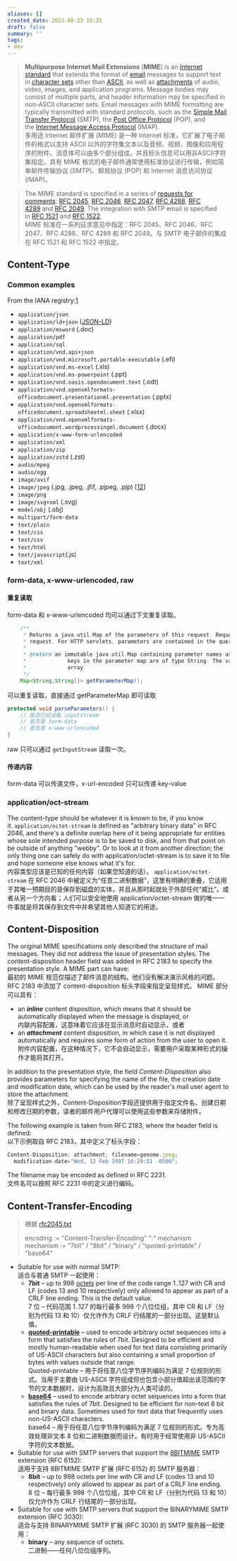 ```yaml
---
aliases: []
created_date: 2023-08-23 15:31
draft: false
summary: ''
tags:
- dev
---
```


> **Multipurpose Internet Mail Extensions** (**MIME**) is an [Internet standard](https://en.m.wikipedia.org/wiki/Internet_standard "Internet standard") that extends the format of [email](https://en.m.wikipedia.org/wiki/Email "Email") messages to support text in [character sets](https://en.m.wikipedia.org/wiki/Character_set "Character set") other than [ASCII](https://en.m.wikipedia.org/wiki/ASCII "ASCII"), as well as [attachments](https://en.m.wikipedia.org/wiki/Email_attachment "Email attachment") of audio, video, images, and application programs. Message bodies may consist of multiple parts, and header information may be specified in non-ASCII character sets. Email messages with MIME formatting are typically transmitted with standard protocols, such as the [Simple Mail Transfer Protocol](https://en.m.wikipedia.org/wiki/Simple_Mail_Transfer_Protocol "Simple Mail Transfer Protocol") (SMTP), the [Post Office Protocol](https://en.m.wikipedia.org/wiki/Post_Office_Protocol "Post Office Protocol") (POP), and the [Internet Message Access Protocol](https://en.m.wikipedia.org/wiki/Internet_Message_Access_Protocol "Internet Message Access Protocol") (IMAP).  
> 多用途 Internet 邮件扩展 (MIME) 是一种 Internet 标准，它扩展了电子邮件的格式以支持 ASCII 以外的字符集文本以及音频、视频、图像和应用程序的附件。消息体可以由多个部分组成，并且标头信息可以用非ASCII字符集指定。具有 MIME 格式的电子邮件通常使用标准协议进行传输，例如简单邮件传输协议 (SMTP)、邮局协议 (POP) 和 Internet 消息访问协议 (IMAP)。

> The MIME standard is specified in a series of [requests for comments](https://en.m.wikipedia.org/wiki/Request_for_Comments "Request for Comments"): [RFC 2045](https://tools.ietf.org/html/rfc2045), [RFC 2046](https://tools.ietf.org/html/rfc2046), [RFC 2047](https://tools.ietf.org/html/rfc2047), [RFC 4288](https://tools.ietf.org/html/rfc4288), [RFC 4289](https://tools.ietf.org/html/rfc4289) and [RFC 2049](https://tools.ietf.org/html/rfc2049). The integration with SMTP email is specified in [RFC 1521](https://tools.ietf.org/html/rfc1521) and [RFC 1522](https://tools.ietf.org/html/rfc1522).  
> MIME 标准在一系列征求意见中指定：RFC 2045、RFC 2046、RFC 2047、RFC 4288、RFC 4289 和 RFC 2049。与 SMTP 电子邮件的集成在 RFC 1521 和 RFC 1522 中指定。

## Content-Type

### Common examples

From the IANA registry:[1](https://en.m.wikipedia.org/wiki/Media_type#cite_note-iana-1)

- `application/json`
- `application/ld+json` ([JSON-LD](https://en.m.wikipedia.org/wiki/JSON-LD "JSON-LD"))
- `application/msword` (.doc)
- `application/pdf`
- `application/sql`
- `application/vnd.api+json`
- `application/vnd.microsoft.portable-executable` (.efi)
- `application/vnd.ms-excel` (.xls)
- `application/vnd.ms-powerpoint` (.ppt)
- `application/vnd.oasis.opendocument.text` (.odt)
- `application/vnd.openxmlformats-officedocument.presentationml.presentation` (.pptx)
- `application/vnd.openxmlformats-officedocument.spreadsheetml.sheet` (.xlsx)
- `application/vnd.openxmlformats-officedocument.wordprocessingml.document` (.docx)
- `application/x-www-form-urlencoded`
- `application/xml`
- `application/zip`
- `application/zstd` (.zst)
- `audio/mpeg`
- `audio/ogg`
- `image/avif`
- `image/jpeg` (.jpg, .jpeg, .jfif, .pjpeg, .pjp) [[12]](https://en.m.wikipedia.org/wiki/Media_type#cite_note-12)
- `image/png`
- `image/svg+xml` (.svg)
- `model/obj` (.obj)
- `multipart/form-data`
- `text/plain`
- `text/css`
- `text/csv`
- `text/html`
- `text/javascript`(.js)
- `text/xml`

### form-data, x-www-urlencoded, raw

#### 重复读取

form-data 和 x-www-urlencoded 均可以通过下文重复读取。

```java
    /**
     * Returns a java.util.Map of the parameters of this request. Request parameters are extra information sent with the
     * request. For HTTP servlets, parameters are contained in the query string or posted form data.
     *
     * @return an immutable java.util.Map containing parameter names as keys and parameter values as map values. The
     *             keys in the parameter map are of type String. The values in the parameter map are of type String
     *             array.
     */
    Map<String,String[]> getParameterMap();
```

可以重复读取，直接通过 getParameterMap 即可读取

```java
protected void parseParameters() {
	// 是否已经读取 inputstream
	// 是否是 form-data
	// 是否是 x-www-urlencoded
}
```

raw 只可以通过 `getInputStream` 读取一次。

#### 传递内容  

form-data 可以传递文件，x-url-encoded 只可以传递 key-value

### application/oct-stream

The content-type should be whatever it is known to be, if you know it. `application/octet-stream` is defined as "arbitrary binary data" in RFC 2046, and there's a definite overlap here of it being appropriate for entities whose sole intended purpose is to be saved to disk, and from that point on be outside of anything "webby". Or to look at it from another direction; the only thing one can safely do with application/octet-stream is to save it to file and hope someone else knows what it's for.  
内容类型应该是已知的任何内容（如果您知道的话）。 `application/octet-stream` 在 RFC 2046 中被定义为“任意二进制数据”，这里有明确的重叠，它适用于其唯一预期目的是保存到磁盘的实体，并且从那时起就处于外部任何“威比”。或者从另一个方向看；人们可以安全地使用 application/octet-stream 做的唯一一件事就是将其保存到文件中并希望其他人知道它的用途。

## Content-Disposition

The original MIME specifications only described the structure of mail messages. They did not address the issue of presentation styles. The content-disposition header field was added in RFC 2183 to specify the presentation style. A MIME part can have:  
最初的 MIME 规范仅描述了邮件消息的结构。他们没有解决演示风格的问题。 RFC 2183 中添加了 content-disposition 标头字段来指定呈现样式。 MIME 部分可以具有：

- an **_inline_** content disposition, which means that it should be automatically displayed when the message is displayed, or  
    内联内容配置，这意味着它应该在显示消息时自动显示，或者
- an **_attachment_** content disposition, in which case it is not displayed automatically and requires some form of action from the user to open it.  
    附件内容配置，在这种情况下，它不会自动显示，需要用户采取某种形式的操作才能将其打开。

In addition to the presentation style, the field _Content-Disposition_ also provides parameters for specifying the name of the file, the creation date and modification date, which can be used by the reader's mail user agent to store the attachment.  
除了呈现样式之外，Content-Disposition字段还提供用于指定文件名、创建日期和修改日期的参数，读者的邮件用户代理可以使用这些参数来存储附件。

The following example is taken from RFC 2183, where the header field is defined:  
以下示例取自 RFC 2183，其中定义了标头字段：

```js
Content-Disposition: attachment; filename=genome.jpeg;  
  modification-date="Wed, 12 Feb 1997 16:29:51 -0500";
```

The filename may be encoded as defined in RFC 2231.  
文件名可以按照 RFC 2231 中的定义进行编码。

## Content-Transfer-Encoding

>根据 [rfc2045.txt](https://www.ietf.org/rfc/rfc2045.txt)
>
>encoding := "Content-Transfer-Encoding" ":" mechanism  
>mechanism := "7bit" / "8bit" / "binary" / "quoted-printable" / "base64" 

- Suitable for use with normal SMTP:  
    适合与普通 SMTP 一起使用：
    - **7bit** – up to 998 [octets](https://en.m.wikipedia.org/wiki/Octet_(computing) "Octet (computing)") per line of the code range 1..127 with CR and LF (codes 13 and 10 respectively) only allowed to appear as part of a CRLF line ending. This is the default value.  
        7 位 – 代码范围 1..127 的每行最多 998 个八位位组，其中 CR 和 LF（分别为代码 13 和 10）仅允许作为 CRLF 行结尾的一部分出现。这是默认值。
    - **[quoted-printable](https://en.m.wikipedia.org/wiki/Quoted-printable "Quoted-printable")** – used to encode arbitrary octet sequences into a form that satisfies the rules of 7bit. Designed to be efficient and mostly human-readable when used for text data consisting primarily of US-ASCII characters but also containing a small proportion of bytes with values outside that range.  
        Quoted-printable – 用于将任意八位字节序列编码为满足 7 位规则的形式。当用于主要由 US-ASCII 字符组成但也包含小部分值超出该范围的字节的文本数据时，设计为高效且大部分为人类可读的。
    - **[base64](https://en.m.wikipedia.org/wiki/Base64 "Base64")** – used to encode arbitrary octet sequences into a form that satisfies the rules of 7bit. Designed to be efficient for non-text 8 bit and binary data. Sometimes used for text data that frequently uses non-US-ASCII characters.  
        base64 – 用于将任意八位字节序列编码为满足 7 位规则的形式。专为高效处理非文本 8 位和二进制数据而设计。有时用于经常使用非 US-ASCII 字符的文本数据。
- Suitable for use with SMTP servers that support the [8BITMIME](https://en.m.wikipedia.org/wiki/8BITMIME "8BITMIME") SMTP extension (RFC 6152):  
    适用于支持 8BITMIME SMTP 扩展 (RFC 6152) 的 SMTP 服务器：
    - **8bit** – up to 998 octets per line with CR and LF (codes 13 and 10 respectively) only allowed to appear as part of a CRLF line ending.  
        8 位 – 每行最多 998 个八位位组，其中 CR 和 LF（分别为代码 13 和 10）仅允许作为 CRLF 行结尾的一部分出现。
- Suitable for use with SMTP servers that support the BINARYMIME SMTP extension (RFC 3030):  
    适合与支持 BINARYMIME SMTP 扩展 (RFC 3030) 的 SMTP 服务器一起使用：
    - **binary** – any sequence of octets.  
        二进制——任何八位位组序列。